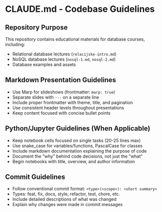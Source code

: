 # CLAUDE.md - Codebase Guidelines

## Repository Purpose
This repository contains educational materials for database courses, including:
- Relational database lectures (`relacijske-intro.md`)
- NoSQL database lectures (`nosql-1.md`, `nosql-2.md`)
- Database examples and assets

## Markdown Presentation Guidelines
- Use Marp for slideshows (frontmatter: `marp: true`)
- Separate slides with `---` on a separate line
- Include proper frontmatter with theme, title, and pagination
- Use consistent header levels throughout presentations
- Keep content focused with concise bullet points

## Python/Jupyter Guidelines (When Applicable)
- Keep notebook cells focused on single tasks (20-25 lines max)
- Use snake_case for variables/functions, PascalCase for classes
- Include markdown documentation explaining the purpose of code
- Document the "why" behind code decisions, not just the "what"
- Begin notebooks with title, overview, and author information

## Commit Guidelines
- Follow conventional commit format: `<type>(<scope>): <short summary>`
- Types: feat, fix, docs, style, refactor, test, chore, etc.
- Include detailed descriptions of what was changed
- Explain why changes were made in commit messages